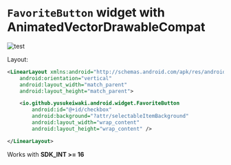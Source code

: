 # `FavoriteButton` widget with AnimatedVectorDrawableCompat

![test](https://user-images.githubusercontent.com/11763113/35027954-d83d1626-fb96-11e7-9625-e2da443055b8.gif)


Layout:

```xml
<LinearLayout xmlns:android="http://schemas.android.com/apk/res/android"
    android:orientation="vertical"
    android:layout_width="match_parent"
    android:layout_height="match_parent">

    <io.github.yusukeiwaki.android.widget.FavoriteButton
        android:id="@+id/checkbox"
        android:background="?attr/selectableItemBackground"
        android:layout_width="wrap_content"
        android:layout_height="wrap_content" />

</LinearLayout>
```

Works with **SDK_INT >= 16**

